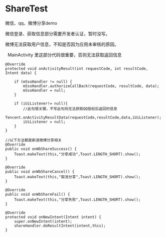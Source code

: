 # ShareTest
微信、qq、微博分享demo

微信登录、获取信息部分需要开发者认证，暂时没写。

微博无法获取用户信息，不知是否因为应用未审核的原因。

 
MainActivity 里这部分代码很重要，否则无法获取返回信息
 
 
    @Override
    protected void onActivityResult(int requestCode, int resultCode, Intent data) {
    
        if (mSsoHandler != null) {
            mSsoHandler.authorizeCallBack(requestCode, resultCode, data);
            mSsoHandler = null;
        }
        
        if (iUiListener!= null){
            //此句很关键，不写此句则无法获取QQ授权后返回的信息
            Tencent.onActivityResultData(requestCode,resultCode,data,iUiListener);
            iUiListener = null;
        }
    }

    //以下方法都是新浪微博分享相关
    @Override
    public void onWbShareSuccess() {
        Toast.makeText(this,"分享成功",Toast.LENGTH_SHORT).show();
    }

    @Override
    public void onWbShareCancel() {
        Toast.makeText(this,"取消分享",Toast.LENGTH_SHORT).show();
    }

    @Override
    public void onWbShareFail() {
        Toast.makeText(this,"分享失败",Toast.LENGTH_SHORT).show();
    }

    @Override
    protected void onNewIntent(Intent intent) {
        super.onNewIntent(intent);
        shareHandler.doResultIntent(intent,this);
    }
